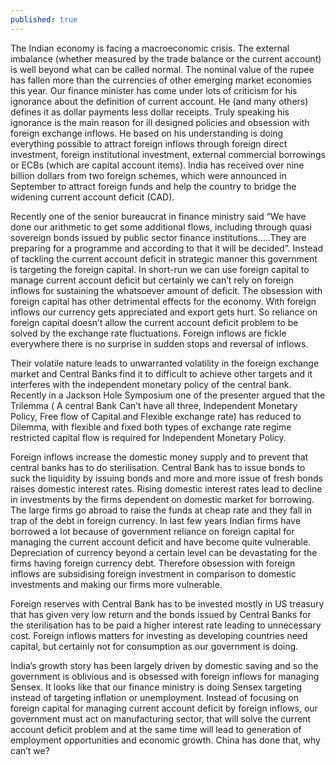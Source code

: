 ```yaml
---
published: true
---
```



The Indian economy is facing a macroeconomic crisis. The external imbalance (whether measured by the trade balance or the current account) is well beyond what can be called normal. The nominal value of the rupee has fallen more than the currencies of other emerging market economies this year. Our finance minister has come under lots of criticism for his ignorance about the definition of current account. He (and many others) defines it as dollar payments less dollar receipts. Truly speaking his ignorance is the main reason for ill designed policies and obsession with foreign exchange inflows. He based on his understanding is doing everything possible to attract foreign inflows through foreign direct investment, foreign institutional investment, external commercial borrowings or ECBs (which are capital account items). India has received over nine billion dollars from two foreign schemes, which were announced in September to attract foreign funds and help the country to bridge the widening current account deficit (CAD).

Recently one of the senior bureaucrat in finance ministry said “We have done our arithmetic to get some additional flows, including through quasi sovereign bonds issued by public sector finance institutions…..They are preparing for a programme and according to that it will be decided”. Instead of tackling the current account deficit in strategic manner this government is targeting the foreign capital. In short-run we can use foreign capital to manage current account deficit but certainly we can’t rely on foreign inflows for sustaining the whatsoever amount of deficit. The obsession with foreign capital has other detrimental effects for the economy. With foreign inflows our currency gets appreciated and export gets hurt. So reliance on foreign capital doesn’t allow the current account deficit problem to be solved by the exchange rate fluctuations. Foreign inflows are fickle everywhere there is no surprise in sudden stops and reversal of inflows.

Their volatile nature leads to unwarranted volatility in the foreign exchange market and Central Banks find it to difficult to achieve other targets and it interferes with the independent monetary policy of the central bank. Recently in a Jackson Hole Symposium one of the presenter argued that the Trilemma ( A central Bank Can’t have all three, Independent Monetary Policy, Free flow of Capital and Flexible exchange rate) has reduced to Dilemma, with flexible and fixed both types of exchange rate regime restricted capital flow is required for Independent Monetary Policy.

Foreign inflows increase the domestic money supply and to prevent that central banks has to do sterilisation. Central Bank has to issue bonds to suck the liquidity by issuing bonds and more and more issue of fresh bonds raises domestic interest rates. Rising domestic interest rates lead to decline in investments by the firms dependent on domestic market for borrowing. The large firms go abroad to raise the funds at cheap rate and they fall in trap of the debt in foreign currency. In last few years Indian firms have borrowed a lot because of government reliance on foreign capital for managing the current account deficit and have become quite vulnerable. Depreciation of currency beyond a certain level can be devastating for the firms having foreign currency debt. Therefore obsession with foreign inflows are subsidising foreign investment in comparison to domestic investments and making our firms more vulnerable.

Foreign reserves with Central Bank has to be invested mostly in US treasury that has given very low return and the bonds issued by Central Banks for the sterilisation has to be paid a higher interest rate leading to unnecessary cost. Foreign inflows matters for investing as developing countries need capital, but certainly not for consumption as our government is doing.

India’s growth story has been largely driven by domestic saving and so the government is oblivious and is  obsessed with foreign inflows for managing Sensex. It looks like that our finance ministry is doing Sensex targeting instead of targeting inflation or unemployment. Instead of focusing on foreign capital for managing current account deficit by foreign inflows, our government must act on manufacturing sector, that will solve the current account deficit problem and at the same time will lead to generation of employment opportunities and economic growth. China has done that, why can’t we?
